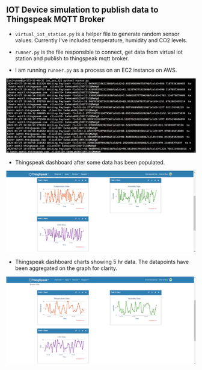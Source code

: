 ## IOT Device simulation to publish data to Thingspeak MQTT Broker

- `virtual_iot_station.py` is a helper file to generate random sensor values. Currently I've included temperature, humidity and CO2 levels.

- `runner.py` is the file responsible to connect, get data from virtual iot station and publish to thingspeak mqtt broker.

- I am running `runner.py` as a process on an EC2 instance on AWS.

![EC2 Process output](runner_out.png)


- Thingspeak dashboard after some data has been populated.

![Thingspeak Graph Visualization](thingspeak_graphs.png)

- Thingspeak dashboard charts showing 5 hr data. The datapoints have been aggregated on the graph for clarity.

![Thingspeack Graph with 5 hr Data](thingspeak_5hr_graph.png)